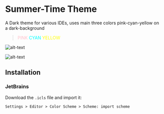 # Summer-Time Theme

A Dark theme for various IDEs, uses main three colors pink-cyan-yellow on a dark-background 
><span style="color:pink">PINK</span> <span style="color:cyan">CYAN</span> <span style="color:yellow">YELLOW</span>

![alt-text][intellij]

![alt-text][clion]

[intellij]: https://github.com/denvash/Summer-Time-theme/blob/master/IntellijExample.png?raw=true "intellij screen"
[clion]: https://github.com/denvash/Summer-Time-theme/blob/master/ClionExample.png?raw=true "clion screen"

## Installation

### JetBrains

Download the `.icls` file and import it:

    Settings > Editor > Color Scheme > Scheme: import scheme